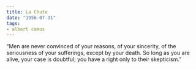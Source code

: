 ```yaml
---
title: La Chute
date: "1956-07-31"
tags:
- albert camus
---
```


“Men are never convinced of your reasons, of your sincerity, of the seriousness of your sufferings, except by your death. So long as you are alive, your case is doubtful; you have a right only to their skepticism.”
